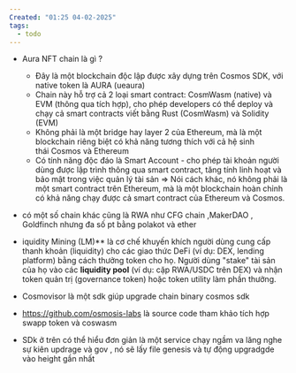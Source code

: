 ```yaml
---
Created: "01:25 04-02-2025"
tags:
  - todo
---
```


- Aura NFT chain là gì ?
	- Đây là một blockchain độc lập được xây dựng trên Cosmos SDK, với native token là AURA (ueaura)
	- Chain này hỗ trợ cả 2 loại smart contract: CosmWasm (native) và EVM (thông qua tích hợp), cho phép developers có thể deploy và chạy cả smart contracts viết bằng Rust (CosmWasm) và Solidity (EVM)
	- Không phải là một bridge hay layer 2 của Ethereum, mà là một blockchain riêng biệt có khả năng tương thích với cả hệ sinh thái Cosmos và Ethereum
	- Có tính năng độc đáo là Smart Account - cho phép tài khoản người dùng được lập trình thông qua smart contract, tăng tính linh hoạt và bảo mật trong việc quản lý tài sản
		=> Nói cách khác, nó không phải là một smart contract trên Ethereum, mà là một blockchain hoàn chỉnh có khả năng chạy được cả smart contract của Ethereum và Cosmos.
- có một số chain khác cũng là RWA như CFG chain  ,MakerDAO , Goldfinch nhưng đa số pt bằng polakot và ether

- iquidity Mining (LM)** là cơ chế khuyến khích người dùng cung cấp thanh khoản (liquidity) cho các giao thức DeFi (ví dụ: DEX, lending platform) bằng cách thưởng token cho họ. Người dùng "stake" tài sản của họ vào các **liquidity pool** (ví dụ: cặp RWA/USDC trên DEX) và nhận token quản trị (governance token) hoặc token utility làm phần thưởng.

- Cosmovisor là một sdk giúp upgrade chain binary cosmos sdk
- https://github.com/osmosis-labs là source code tham khảo tích hợp swapp token và coswasm
- SDk ở trên có thể hiểu đơn giản là một service chạy ngầm va lăng nghe sự kiên updrage và gov , nó sẽ lấy file genesis và tự động upgradgde vào height gần nhất